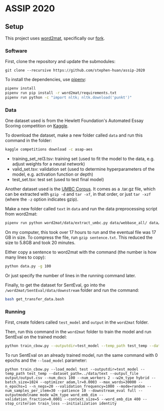 # ASSIP 2020

## Setup
This project uses [word2mat](https://github.com/florianmai/word2mat),
specifically our [fork](https://github.com/stephen-huan/word2mat).

### Software
First, clone the repository and update the submodules:
```
git clone --recursive https://github.com/stephen-huan/assip-2020
```

To install the dependencies, use [pipenv](https://pipenv.pypa.io/en/latest/): 
```bash
pipenv install
pipenv run pip install -r word2mat/requirements.txt
pipenv run python -c "import nltk; nltk.download('punkt')"
```

### Data
One dataset used is from the Hewlett Foundation's Automated Essay Scoring
competition on [Kaggle](https://www.kaggle.com/c/asap-aes/overview).

To download the dataset, make a new folder called `data` and run
this command in the folder:
```bash
kaggle competitions download -c asap-aes
```

- training_set_rel3.tsv: training set 
(used to fit the model to the data, e.g. adjust weights for a neural network)
- valid_set.tsv: validation set 
(used to determine hyperparameters of the model, e.g. activation function or depth)
- test_set.tsv: test set 
(used to test final model)

Another dataset used is the [UMBC Corpus](https://ebiquity.umbc.edu/resource/html/id/351).
It comes as a .tar.gz file, which can be extracted
with `gzip -d` and `tar -xf`, in that order,
or just `tar -xzf` (where the `-z` option indicates gzip).

Make a new folder called `text` in `data` and
run the data preprocessing script from word2mat:
```bash
pipenv run python word2mat/data/extract_umbc.py data/webbase_all/ data/text/sentence.txt
```

On my computer, this took over 17 hours to run and the eventual file was 17 GB in size.
To compress the file, run `gzip sentence.txt`.
This reduced the size to 5.8GB and took 20 minutes.

Either copy a sentence to word2mat with the command (the number is how many lines to copy):
```bash
python data.py -g 100
```

Or just specify the number of lines in the running command later.

Finally, to get the dataset for SentEval, go into the `/word2mat/SentEval/data/downstream`
folder and run the command:
```bash
bash get_transfer_data.bash
```

### Running

First, create folders called `test_model` and `output` in the `word2mat` folder.

Then, run this command in the `word2mat` folder to train the model 
and run SentEval on the trained model:
```bash
python train_cbow.py --outputdir=test_model --temp_path test_temp --dataset_path=../data/text --output_file output/output.csv --num_docs 100 --num_workers 2 --w2m_type hybrid --batch_size=1024 --optimizer adam,lr=0.0003 --max_words=30000 --n_epochs=1 --n_negs=20 --validation_frequency=1000 --mode=random --num_samples_per_item=30 --patience 10 --downstream_eval full --outputmodelname mode w2m_type word_emb_dim --validation_fraction=0.0001 --context_size=5 --word_emb_dim 400 --stop_criterion train_loss --initialization identity
```

To run SentEval on an already trained model, 
run the same command with 0 epochs and the `--load_model` parameter:
```
python train_cbow.py --load_model test --outputdir=test_model --temp_path test_temp --dataset_path=../data/text --output_file output/output.csv --num_docs 100 --num_workers 2 --w2m_type hybrid --batch_size=1024 --optimizer adam,lr=0.0003 --max_words=30000 --n_epochs=1 --n_negs=20 --validation_frequency=1000 --mode=random --num_samples_per_item=30 --patience 10 --downstream_eval full --outputmodelname mode w2m_type word_emb_dim --validation_fraction=0.0001 --context_size=5 --word_emb_dim 400 --stop_criterion train_loss --initialization identity
```

